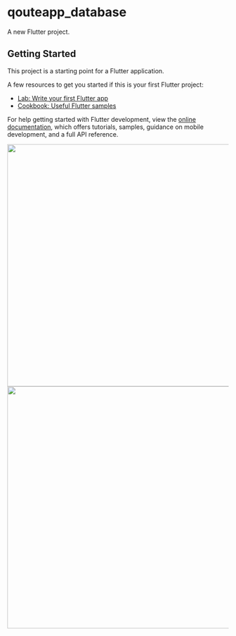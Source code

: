 # qouteapp_database

A new Flutter project.

## Getting Started

This project is a starting point for a Flutter application.

A few resources to get you started if this is your first Flutter project:

- [Lab: Write your first Flutter app](https://docs.flutter.dev/get-started/codelab)
- [Cookbook: Useful Flutter samples](https://docs.flutter.dev/cookbook)

For help getting started with Flutter development, view the
[online documentation](https://docs.flutter.dev/), which offers tutorials,
samples, guidance on mobile development, and a full API reference.



<div>
   <img  height= "550" src="https://github.com/user-attachments/assets/48220208-da57-49a7-8026-c684a6ce0993"  />
   <img  height= "550" src="https://github.com/user-attachments/assets/bed87da9-5d6b-4232-957d-1d5386e45b7d"  />
 

</div>
